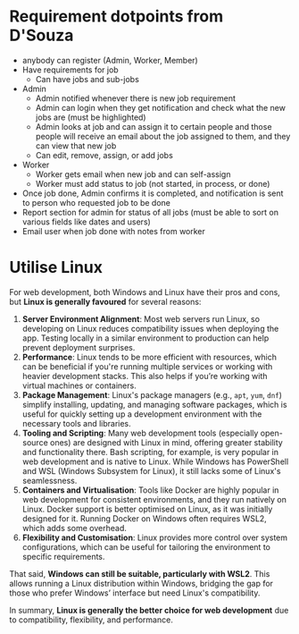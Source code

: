 # Requirement dotpoints from D'Souza
- anybody can register (Admin, Worker, Member)
- Have requirements for job
    - Can have jobs and sub-jobs
- Admin
    - Admin notified whenever there is new job requirement
    - Admin can login when they get notification and check what the new jobs are (must be highlighted)
    - Admin looks at job and can assign it to certain people and those people will receive an email about the job assigned to them, and they can view that new job
    - Can edit, remove, assign, or add jobs
- Worker
    - Worker gets email when new job and can self-assign
    - Worker must add status to job (not started, in process, or done)
- Once job done, Admin confirms it is completed, and notification is sent to person who requested job to be done
- Report section for admin for status of all jobs (must be able to sort on various fields like dates and users)
- Email user when job done with notes from worker
# Utilise Linux
For web development, both Windows and Linux have their pros and cons, but **Linux is generally favoured** for several reasons:

1. **Server Environment Alignment**: Most web servers run Linux, so developing on Linux reduces compatibility issues when deploying the app. Testing locally in a similar environment to production can help prevent deployment surprises.
2. **Performance**: Linux tends to be more efficient with resources, which can be beneficial if you're running multiple services or working with heavier development stacks. This also helps if you’re working with virtual machines or containers.
3. **Package Management**: Linux's package managers (e.g., `apt`, `yum`, `dnf`) simplify installing, updating, and managing software packages, which is useful for quickly setting up a development environment with the necessary tools and libraries.
4. **Tooling and Scripting**: Many web development tools (especially open-source ones) are designed with Linux in mind, offering greater stability and functionality there. Bash scripting, for example, is very popular in web development and is native to Linux. While Windows has PowerShell and WSL (Windows Subsystem for Linux), it still lacks some of Linux's seamlessness.
5. **Containers and Virtualisation**: Tools like Docker are highly popular in web development for consistent environments, and they run natively on Linux. Docker support is better optimised on Linux, as it was initially designed for it. Running Docker on Windows often requires WSL2, which adds some overhead.
6. **Flexibility and Customisation**: Linux provides more control over system configurations, which can be useful for tailoring the environment to specific requirements.

That said, **Windows can still be suitable, particularly with WSL2**. This allows running a Linux distribution within Windows, bridging the gap for those who prefer Windows’ interface but need Linux's compatibility.

In summary, **Linux is generally the better choice for web development** due to compatibility, flexibility, and performance.